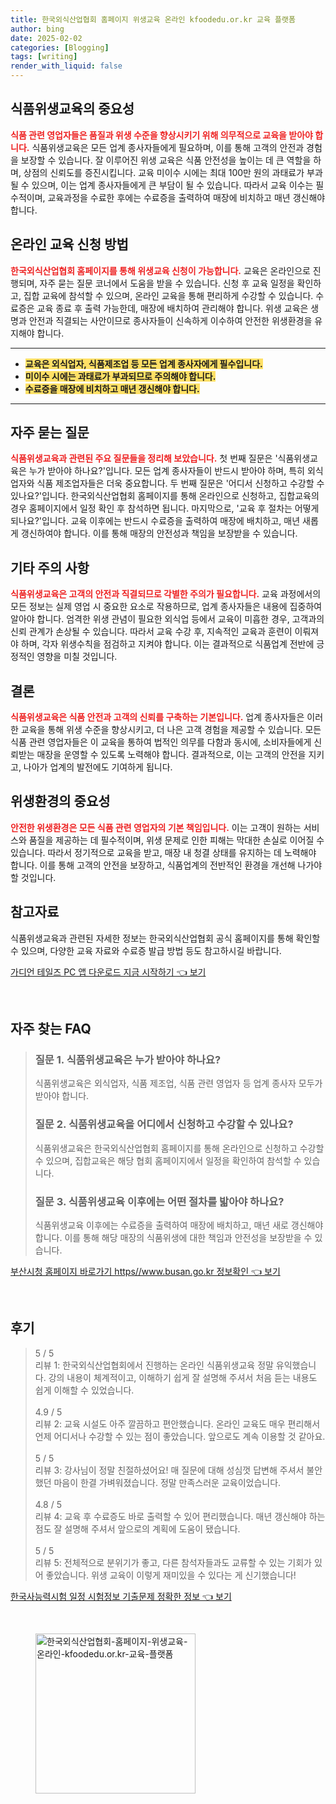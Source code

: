```yaml
---
title: 한국외식산업협회 홈페이지 위생교육 온라인 kfoodedu.or.kr 교육 플랫폼
author: bing
date: 2025-02-02
categories: [Blogging]
tags: [writing]
render_with_liquid: false
---
```



<h2 id='식품위생교육의 중요성'>식품위생교육의 중요성</h2>

<p><b><span style="color: #ee2323;">식품 관련 영업자들은 품질과 위생 수준을 향상시키기 위해 의무적으로 교육을 받아야 합니다.</span></b> 식품위생교육은 모든 업계 종사자들에게 필요하며, 이를 통해 고객의 안전과 경험을 보장할 수 있습니다. 잘 이루어진 위생 교육은 식품 안전성을 높이는 데 큰 역할을 하며, 상점의 신뢰도를 증진시킵니다. 교육 미이수 시에는 최대 100만 원의 과태료가 부과될 수 있으며, 이는 업계 종사자들에게 큰 부담이 될 수 있습니다. 따라서 교육 이수는 필수적이며, 교육과정을 수료한 후에는 수료증을 출력하여 매장에 비치하고 매년 갱신해야 합니다.</p>

<h2 id='온라인 교육 신청 방법'>온라인 교육 신청 방법</h2>

<p><b><span style="color: #ee2323;">한국외식산업협회 홈페이지를 통해 위생교육 신청이 가능합니다.</span></b> 교육은 온라인으로 진행되며, 자주 묻는 질문 코너에서 도움을 받을 수 있습니다. 신청 후 교육 일정을 확인하고, 집합 교육에 참석할 수 있으며, 온라인 교육을 통해 편리하게 수강할 수 있습니다. 수료증은 교육 종료 후 출력 가능한데, 매장에 배치하여 관리해야 합니다. 위생 교육은 생명과 안전과 직결되는 사안이므로 종사자들이 신속하게 이수하여 안전한 위생환경을 유지해야 합니다.</p>

<hr />

<ul>
    <li><b><span style="background-color: #ffe066;">교육은 외식업자, 식품제조업 등 모든 업계 종사자에게 필수입니다.</span></b></li>
    <li><b><span style="background-color: #ffe066;">미이수 시에는 과태료가 부과되므로 주의해야 합니다.</span></b></li>
    <li><b><span style="background-color: #ffe066;">수료증을 매장에 비치하고 매년 갱신해야 합니다.</span></b></li>
</ul>

<hr />

<h2 id='자주 묻는 질문'>자주 묻는 질문</h2>

<p><b><span style="color: #ee2323;">식품위생교육과 관련된 주요 질문들을 정리해 보았습니다.</span></b> 첫 번째 질문은 '식품위생교육은 누가 받아야 하나요?'입니다. 모든 업계 종사자들이 반드시 받아야 하며, 특히 외식업자와 식품 제조업자들은 더욱 중요합니다. 두 번째 질문은 '어디서 신청하고 수강할 수 있나요?'입니다. 한국외식산업협회 홈페이지를 통해 온라인으로 신청하고, 집합교육의 경우 홈페이지에서 일정 확인 후 참석하면 됩니다. 마지막으로, '교육 후 절차는 어떻게 되나요?'입니다. 교육 이후에는 반드시 수료증을 출력하여 매장에 배치하고, 매년 새롭게 갱신하여야 합니다. 이를 통해 매장의 안전성과 책임을 보장받을 수 있습니다.</p>

<h2 id='기타 주의 사항'>기타 주의 사항</h2>

<p><b><span style="color: #ee2323;">식품위생교육은 고객의 안전과 직결되므로 각별한 주의가 필요합니다.</span></b> 교육 과정에서의 모든 정보는 실제 영업 시 중요한 요소로 작용하므로, 업계 종사자들은 내용에 집중하여 알아야 합니다. 엄격한 위생 관념이 필요한 외식업 등에서 교육이 미흡한 경우, 고객과의 신뢰 관계가 손상될 수 있습니다. 따라서 교육 수강 후, 지속적인 교육과 훈련이 이뤄져야 하며, 각자 위생수칙을 점검하고 지켜야 합니다. 이는 결과적으로 식품업계 전반에 긍정적인 영향을 미칠 것입니다.</p>

<h2 id='결론'>결론</h2>

<p><b><span style="color: #ee2323;">식품위생교육은 식품 안전과 고객의 신뢰를 구축하는 기본입니다.</span></b> 업계 종사자들은 이러한 교육을 통해 위생 수준을 향상시키고, 더 나은 고객 경험을 제공할 수 있습니다. 모든 식품 관련 영업자들은 이 교육을 통하여 법적인 의무를 다함과 동시에, 소비자들에게 신뢰받는 매장을 운영할 수 있도록 노력해야 합니다. 결과적으로, 이는 고객의 안전을 지키고, 나아가 업계의 발전에도 기여하게 됩니다.</p>

<h2 id='위생환경의 중요성'>위생환경의 중요성</h2>

<p><b><span style="color: #ee2323;">안전한 위생환경은 모든 식품 관련 영업자의 기본 책임입니다.</span></b> 이는 고객이 원하는 서비스와 품질을 제공하는 데 필수적이며, 위생 문제로 인한 피해는 막대한 손실로 이어질 수 있습니다. 따라서 정기적으로 교육을 받고, 매장 내 청결 상태를 유지하는 데 노력해야 합니다. 이를 통해 고객의 안전을 보장하고, 식품업계의 전반적인 환경을 개선해 나가야 할 것입니다.</p>

<h2 id='참고자료'>참고자료</h2>

<p>식품위생교육과 관련된 자세한 정보는 한국외식산업협회 공식 홈페이지를 통해 확인할 수 있으며, 다양한 교육 자료와 수료증 발급 방법 등도 참고하시길 바랍니다.</p>


<p><a class="click-button" title="가디언 테일즈 PC 앱 다운로드 지금 시작하기" href="https://greenforu.github.io/posts/%EA%B0%80%EB%94%94%EC%96%B8-%ED%85%8C%EC%9D%BC%EC%A6%88-PC-%EC%95%B1-%EB%8B%A4%EC%9A%B4%EB%A1%9C%EB%93%9C-%EC%A7%80%EA%B8%88-%EC%8B%9C%EC%9E%91%ED%95%98%EA%B8%B0/" rel="dofollow">가디언 테일즈 PC 앱 다운로드 지금 시작하기 👈 보기</a></p><br>
<h2 id='자주_찾는_FAQ'>자주 찾는 FAQ</h2>
<div itemscope="" itemtype="https://schema.org/FAQPage"> 
<blockquote> 
<div itemscope="" itemprop="mainEntity" itemtype="https://schema.org/Question"> 
<h3 itemprop="name">질문 1. 식품위생교육은 누가 받아야 하나요?</h3> 
<div itemscope="" itemprop="acceptedAnswer" itemtype="https://schema.org/Answer"> 
<span itemprop="text"> 
<p>식품위생교육은 외식업자, 식품 제조업, 식품 관련 영업자 등 업계 종사자 모두가 받아야 합니다.</p> 
</span> 
</div> 
</div> 
<div itemscope="" itemprop="mainEntity" itemtype="https://schema.org/Question"> 
<h3 itemprop="name">질문 2. 식품위생교육을 어디에서 신청하고 수강할 수 있나요?</h3> 
<div itemscope="" itemprop="acceptedAnswer" itemtype="https://schema.org/Answer"> 
<span itemprop="text"> 
<p>식품위생교육은 한국외식산업협회 홈페이지를 통해 온라인으로 신청하고 수강할 수 있으며, 집합교육은 해당 협회 홈페이지에서 일정을 확인하여 참석할 수 있습니다.</p> 
</span> 
</div> 
</div> 
<div itemscope="" itemprop="mainEntity" itemtype="https://schema.org/Question"> 
<h3 itemprop="name">질문 3. 식품위생교육 이후에는 어떤 절차를 밟아야 하나요?</h3> 
<div itemscope="" itemprop="acceptedAnswer" itemtype="https://schema.org/Answer"> 
<span itemprop="text"> 
<p>식품위생교육 이후에는 수료증을 출력하여 매장에 배치하고, 매년 새로 갱신해야 합니다. 이를 통해 해당 매장의 식품위생에 대한 책임과 안전성을 보장받을 수 있습니다.</p> 
</span> 
</div> 
</div> 
</blockquote> 
</div>
<p><a class="click-button" title="부산시청 홈페이지 바로가기 https//www.busan.go.kr 정보확인" href="https://greenforu.github.io/posts/%EB%B6%80%EC%82%B0%EC%8B%9C%EC%B2%AD-%ED%99%88%ED%8E%98%EC%9D%B4%EC%A7%80-%EB%B0%94%EB%A1%9C%EA%B0%80%EA%B8%B0-httpswww.busan.go.kr-%EC%A0%95%EB%B3%B4%ED%99%95%EC%9D%B8/" rel="dofollow">부산시청 홈페이지 바로가기 https//www.busan.go.kr 정보확인 👈 보기</a></p><br>
<h2 id='후기'>후기</h2>
<div itemscope itemtype="https://schema.org/Product">
  <blockquote>
  <div itemprop="review" itemscope itemtype="https://schema.org/Review">
      <div itemprop="reviewRating" itemscope itemtype="https://schema.org/Rating"> <span itemprop="ratingValue">5</span> / <span itemprop="bestRating">5</span> </div>
      <span itemprop="reviewBody">리뷰 1: 한국외식산업협회에서 진행하는 온라인 식품위생교육 정말 유익했습니다. 강의 내용이 체계적이고, 이해하기 쉽게 잘 설명해 주셔서 처음 듣는 내용도 쉽게 이해할 수 있었습니다.</span>
  </div>
  <br>
  <div itemprop="review" itemscope itemtype="https://schema.org/Review">
      <div itemprop="reviewRating" itemscope itemtype="https://schema.org/Rating"> <span itemprop="ratingValue">4.9</span> / <span itemprop="bestRating">5</span> </div>
      <span itemprop="reviewBody">리뷰 2: 교육 시설도 아주 깔끔하고 편안했습니다. 온라인 교육도 매우 편리해서 언제 어디서나 수강할 수 있는 점이 좋았습니다. 앞으로도 계속 이용할 것 같아요.</span>
  </div>
  <br>
  <div itemprop="review" itemscope itemtype="https://schema.org/Review">
      <div itemprop="reviewRating" itemscope itemtype="https://schema.org/Rating"> <span itemprop="ratingValue">5</span> / <span itemprop="bestRating">5</span> </div>
      <span itemprop="reviewBody">리뷰 3: 강사님이 정말 친절하셨어요! 매 질문에 대해 성심껏 답변해 주셔서 불안했던 마음이 한결 가벼워졌습니다. 정말 만족스러운 교육이었습니다.</span>
  </div>
  <br>
  <div itemprop="review" itemscope itemtype="https://schema.org/Review">
      <div itemprop="reviewRating" itemscope itemtype="https://schema.org/Rating"> <span itemprop="ratingValue">4.8</span> / <span itemprop="bestRating">5</span> </div>
      <span itemprop="reviewBody">리뷰 4: 교육 후 수료증도 바로 출력할 수 있어 편리했습니다. 매년 갱신해야 하는 점도 잘 설명해 주셔서 앞으로의 계획에 도움이 됐습니다.</span>
  </div>
  <br>
  <div itemprop="review" itemscope itemtype="https://schema.org/Review">
      <div itemprop="reviewRating" itemscope itemtype="https://schema.org/Rating"> <span itemprop="ratingValue">5</span> / <span itemprop="bestRating">5</span> </div>
      <span itemprop="reviewBody">리뷰 5: 전체적으로 분위기가 좋고, 다른 참석자들과도 교류할 수 있는 기회가 있어 좋았습니다. 위생 교육이 이렇게 재미있을 수 있다는 게 신기했습니다!</span>
  </div>
  </blockquote>
</div>
<p><a class="click-button" title="한국사능력시험 일정 시험정보 기출문제 정확한 정보" href="https://greenforu.github.io/posts/%ED%95%9C%EA%B5%AD%EC%82%AC%EB%8A%A5%EB%A0%A5%EC%8B%9C%ED%97%98-%EC%9D%BC%EC%A0%95-%EC%8B%9C%ED%97%98%EC%A0%95%EB%B3%B4-%EA%B8%B0%EC%B6%9C%EB%AC%B8%EC%A0%9C-%EC%A0%95%ED%99%95%ED%95%9C-%EC%A0%95%EB%B3%B4/" rel="dofollow">한국사능력시험 일정 시험정보 기출문제 정확한 정보 👈 보기</a></p><br>
<figure class="image"><img src="https://greenforu.github.io/assets/img/thumbnail/한국외식산업협회-홈페이지-위생교육-온라인-kfoodedu.or.kr-교육-플랫폼.webp" alt="한국외식산업협회-홈페이지-위생교육-온라인-kfoodedu.or.kr-교육-플랫폼" width="256" height="256"></figure>